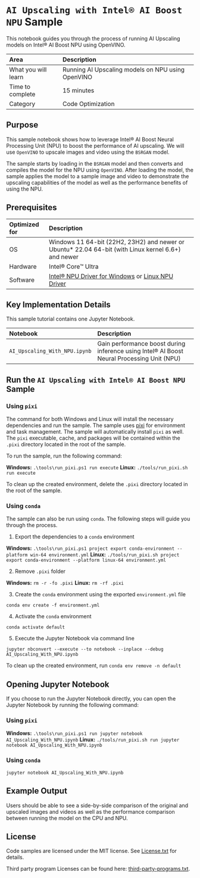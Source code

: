 # `AI Upscaling with Intel® AI Boost NPU` Sample

This notebook guides you through the process of running AI Upscaling models on Intel® AI Boost NPU using OpenVINO.

| Area                | Description                                       |
| :------------------ | :------------------------------------------------ |
| What you will learn | Running AI Upscaling models on NPU using OpenVINO |
| Time to complete    | 15 minutes                                        |
| Category            | Code Optimization                                 |

## Purpose

This sample notebook shows how to leverage Intel® AI Boost Neural Processing Unit (NPU) to boost the performance of AI upscaling. We will use `OpenVINO` to upscale images and video using the `BSRGAN` model.

The sample starts by loading in the `BSRGAN` model and then converts and compiles the model for the NPU using `OpenVINO`. After loading the model, the sample applies the model to a sample image and video to demonstrate the upscaling capabilities of the model as well as the performance benefits of using the NPU.

## Prerequisites

| Optimized for | Description                                                                                                                                                                                      |
| :------------ | :----------------------------------------------------------------------------------------------------------------------------------------------------------------------------------------------- |
| OS            | Windows 11 64-bit (22H2, 23H2) and newer or Ubuntu* 22.04 64-bit (with Linux kernel 6.6+) and newer                                                                                              |
| Hardware      | Intel® Core™ Ultra                                                                                                                                                                               |
| Software      | [Intel® NPU Driver for Windows](https://www.intel.com/content/www/us/en/download/794734/intel-npu-driver-windows.html) or [Linux NPU Driver](https://github.com/intel/linux-npu-driver/releases) |

## Key Implementation Details

This sample tutorial contains one Jupyter Notebook.

| Notebook                      | Description                                                                                |
| :---------------------------- | :----------------------------------------------------------------------------------------- |
| `AI_Upscaling_With_NPU.ipynb` | Gain performance boost during inference using Intel® AI Boost Neural Processing Unit (NPU) |

## Run the `AI Upscaling with Intel® AI Boost NPU` Sample

### Using `pixi`

The command for both Windows and Linux will install the necessary dependencies and run the sample. The sample uses [pixi](https://github.com/prefix-dev/pixi/) for environment and task management. The sample will automatically install `pixi` as well. The `pixi` executable, cache, and packages will be contained within the `.pixi` directory located in the root of the sample.

To run the sample, run the following command:

**Windows:** `.\tools\run_pixi.ps1 run execute`
**Linux:** `./tools/run_pixi.sh run execute`

To clean up the created environment, delete the `.pixi` directory located in the root of the sample.

### Using `conda`

The sample can also be run using `conda`. The following steps will guide you through the process.

1. Export the dependencies to a `conda` environment

**Windows:** `.\tools\run_pixi.ps1 project export conda-environment --platform win-64 environment.yml`
**Linux:** `./tools/run_pixi.sh project export conda-environment --platform linux-64 environment.yml`

2. Remove `.pixi` folder

**Windows:** `rm -r -fo .pixi`
**Linux:** `rm -rf .pixi`

3. Create the `conda` environment using the exported `environment.yml` file

`conda env create -f environment.yml`

4. Activate the `conda` environment

`conda activate default`

5. Execute the Jupyter Notebook via command line

`jupyter nbconvert --execute --to notebook --inplace --debug AI_Upscaling_With_NPU.ipynb`

To clean up the created environment, run `conda env remove -n default`

## Opening Jupyter Notebook

If you choose to run the Jupyter Notebook directly, you can open the Jupyter Notebook by running the following command:

### Using `pixi`

**Windows:** `.\tools\run_pixi.ps1 run jupyter notebook AI_Upscaling_With_NPU.ipynb`
**Linux:** `./tools/run_pixi.sh run jupyter notebook AI_Upscaling_With_NPU.ipynb`

### Using `conda`

`jupyter notebook AI_Upscaling_With_NPU.ipynb`

## Example Output

Users should be able to see a side-by-side comparison of the original and upscaled images and videos as well as the performance comparison between running the model on the CPU and NPU.

## License

Code samples are licensed under the MIT license. See [License.txt](https://github.com/oneapi-src/oneAPI-samples/blob/master/License.txt) for details.

Third party program Licenses can be found here: [third-party-programs.txt](https://github.com/oneapi-src/oneAPI-samples/blob/master/third-party-programs.txt).
